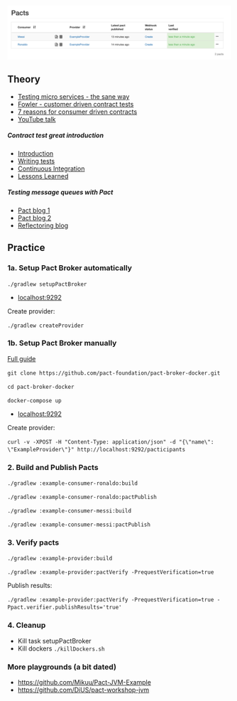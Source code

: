![alt text](screenshots/pactbroker.png)

## Theory
- [Testing micro services - the sane way](https://medium.com/@copyconstruct/testing-microservices-the-sane-way-9bb31d158c16)
- [Fowler - customer driven contract tests](https://martinfowler.com/articles/consumerDrivenContracts.html)
- [7 reasons for consumer driven contracts](https://reflectoring.io/7-reasons-for-consumer-driven-contracts/)
- [YouTube talk](https://www.youtube.com/watch?v=nQ0UGY2-YYI)

##### Contract test great introduction
- [Introduction](https://kreuzwerker.de/post/introduction-to-consumer-driven-contract-testing)
- [Writing tests](https://kreuzwerker.de/post/writing-contract-tests-with-pact-in-spring-boot)
- [Continuous Integration](https://kreuzwerker.de/post/integrating-contract-tests-into-build-pipelines-with-pact-broker-and)
- [Lessons Learned](https://kreuzwerker.de/post/contract-tests-lessons-learned)

##### Testing message queues with Pact

- [Pact blog 1](https://dius.com.au/2017/09/22/contract-testing-serverless-and-asynchronous-applications/)
- [Pact blog 2](https://dius.com.au/2018/10/01/contract-testing-serverless-and-asynchronous-applications---part-2/)
- [Reflectoring blog](https://reflectoring.io/cdc-pact-messages/)

## Practice

### 1a. Setup Pact Broker automatically

`./gradlew setupPactBroker`

- [localhost:9292](http://localhost:9292)

Create provider:

`./gradlew createProvider`

### 1b. Setup Pact Broker manually
[Full guide](https://github.com/pact-foundation/pact-broker-docker)

`git clone https://github.com/pact-foundation/pact-broker-docker.git`

`cd pact-broker-docker`

`docker-compose up`

- [localhost:9292](http://localhost:9292)

Create provider:

`curl -v -XPOST -H "Content-Type: application/json" -d "{\"name\": \"ExampleProvider\"}" http://localhost:9292/pacticipants`

### 2. Build and Publish Pacts
`./gradlew :example-consumer-ronaldo:build`

`./gradlew :example-consumer-ronaldo:pactPublish`

`./gradlew :example-consumer-messi:build`

`./gradlew :example-consumer-messi:pactPublish`

### 3. Verify pacts
`./gradlew :example-provider:build`

`./gradlew :example-provider:pactVerify -PrequestVerification=true`

Publish results:

`./gradlew :example-provider:pactVerify -PrequestVerification=true -Ppact.verifier.publishResults='true'`

### 4. Cleanup

- Kill task setupPactBroker
- Kill dockers `./killDockers.sh`

### More playgrounds (a bit dated)
- https://github.com/Mikuu/Pact-JVM-Example
- https://github.com/DiUS/pact-workshop-jvm
